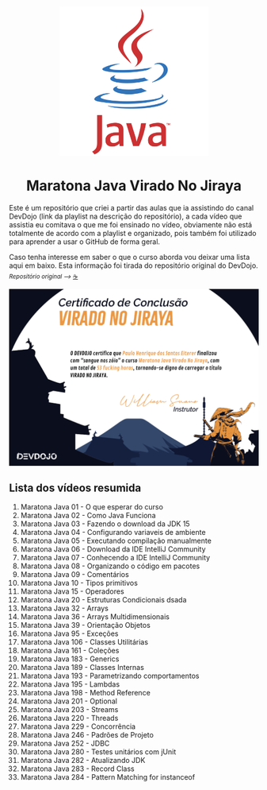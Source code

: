 <h3 align="center"><img src="README/javaLogo.png" width=300 height=300></h3>
 
<h1 align="center">Maratona Java Virado No Jiraya</h1>

Este é um repositório que criei a partir das aulas que ia assistindo do canal DevDojo (link da playlist na descrição do repositório), 
a cada vídeo que assistia eu comitava o que me foi ensinado no vídeo, obviamente não está totalmente de acordo com a playlist e organizado, pois também foi utilizado para 
aprender a usar o GitHub de forma geral.

Caso tenha interesse em saber o que o curso aborda vou deixar uma lista aqui em baixo. Esta informação foi tirada do repositório original
do DevDojo. <sub>*Repositório original -->* [☕](https://github.com/devdojobr/maratona-java-virado-no-jiraya)</sub>

 ![](README/CertifivadoBrabo.png)

## Lista dos vídeos resumida
1. Maratona Java 01 - O que esperar do curso
1. Maratona Java 02 - Como Java Funciona
1. Maratona Java 03 - Fazendo o download da JDK 15
1. Maratona Java 04 - Configurando variaveis de ambiente
1. Maratona Java 05 - Executando compilação manualmente
1. Maratona Java 06 - Download da IDE IntelliJ Community
1. Maratona Java 07 - Conhecendo a IDE IntelliJ Community
1. Maratona Java 08 - Organizando o código em pacotes
1. Maratona Java 09 - Comentários
1. Maratona Java 10 - Tipos primitivos 
1. Maratona Java 15 - Operadores 
1. Maratona Java 20 - Estruturas Condicionais dsada
1. Maratona Java 32 - Arrays
1. Maratona Java 36 - Arrays Multidimensionais 
1. Maratona Java 39 - Orientação Objetos
1. Maratona Java 95 - Exceções
1. Maratona Java 106 - Classes Utilitárias
1. Maratona Java 161 - Coleções
1. Maratona Java 183 - Generics
1. Maratona Java 189 - Classes Internas
1. Maratona Java 193 - Parametrizando comportamentos
1. Maratona Java 195 - Lambdas
1. Maratona Java 198 - Method Reference
1. Maratona Java 201 - Optional
1. Maratona Java 203 - Streams
1. Maratona Java 220 - Threads
1. Maratona Java 229 - Concorrência
1. Maratona Java 246 - Padrões de Projeto
1. Maratona Java 252 - JDBC
1. Maratona Java 280 - Testes unitários com jUnit
1. Maratona Java 282 - Atualizando JDK
1. Maratona Java 283 - Record Class
1. Maratona Java 284 - Pattern Matching for instanceof
